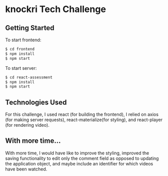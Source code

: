 # knockri Tech Challenge
## Getting Started
To start frontend:
```sh
$ cd frontend
$ npm install
$ npm start
```
To start server:
```sh
$ cd react-assessment
$ npm install
$ npm start
```
## Technologies Used
For this challenge, I used react (for building the frontend), I relied on axios (for making server requests), react-materialize(for styling), and react-player (for rendering video). 

## With more time...
With more time, I would have like to improve the styling, improved the saving functionality to edit only the comment field as opposed to updating the application object, and maybe include an identifier for which videos have been watched.
